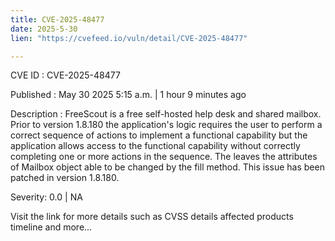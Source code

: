 ```yaml
---
title: CVE-2025-48477
date: 2025-5-30
lien: "https://cvefeed.io/vuln/detail/CVE-2025-48477"

---
```


CVE ID : CVE-2025-48477

Published :  May 30
2025
5:15 a.m. | 1 hour
9 minutes ago

Description : FreeScout is a free self-hosted help desk and shared mailbox. Prior to version 1.8.180
the application's logic requires the user to perform a correct sequence of actions to implement a functional capability
but the application allows access to the functional capability without correctly completing one or more actions in the sequence. The leaves the attributes of Mailbox object able to be changed by the fill method. This issue has been patched in version 1.8.180.

Severity: 0.0 | NA

Visit the link for more details
such as CVSS details
affected products
timeline
and more...
